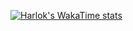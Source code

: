 
[![Harlok's WakaTime stats](https://github-readme-stats.vercel.app/api/wakatime?username=e4cc549d-b916-4b7d-ba5a-11655c43a6e0&layout=compact)](https://github.com/anuraghazra/github-readme-stats)

<!--
**piper-hyowon/piper-hyowon** is a ✨ _special_ ✨ repository because its `README.md` (this file) appears on your GitHub profile.

Here are some ideas to get you started:

- 🔭 I’m currently working on ...
- 🌱 I’m currently learning ...
- 👯 I’m looking to collaborate on ...
- 🤔 I’m looking for help with ...
- 💬 Ask me about ...
- 📫 How to reach me: ...
- 😄 Pronouns: ...
- ⚡ Fun fact: ...
-->
